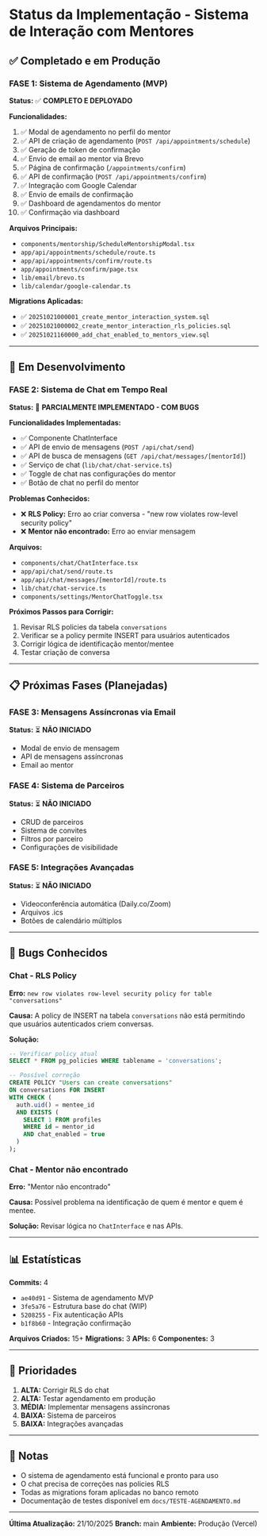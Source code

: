 # Status da Implementação - Sistema de Interação com Mentores

## ✅ Completado e em Produção

### FASE 1: Sistema de Agendamento (MVP)

**Status:** ✅ **COMPLETO E DEPLOYADO**

**Funcionalidades:**
1. ✅ Modal de agendamento no perfil do mentor
2. ✅ API de criação de agendamento (`POST /api/appointments/schedule`)
3. ✅ Geração de token de confirmação
4. ✅ Envio de email ao mentor via Brevo
5. ✅ Página de confirmação (`/appointments/confirm`)
6. ✅ API de confirmação (`POST /api/appointments/confirm`)
7. ✅ Integração com Google Calendar
8. ✅ Envio de emails de confirmação
9. ✅ Dashboard de agendamentos do mentor
10. ✅ Confirmação via dashboard

**Arquivos Principais:**
- `components/mentorship/ScheduleMentorshipModal.tsx`
- `app/api/appointments/schedule/route.ts`
- `app/api/appointments/confirm/route.ts`
- `app/appointments/confirm/page.tsx`
- `lib/email/brevo.ts`
- `lib/calendar/google-calendar.ts`

**Migrations Aplicadas:**
- ✅ `20251021000001_create_mentor_interaction_system.sql`
- ✅ `20251021000002_create_mentor_interaction_rls_policies.sql`
- ✅ `20251021160000_add_chat_enabled_to_mentors_view.sql`

---

## 🚧 Em Desenvolvimento

### FASE 2: Sistema de Chat em Tempo Real

**Status:** 🚧 **PARCIALMENTE IMPLEMENTADO - COM BUGS**

**Funcionalidades Implementadas:**
- ✅ Componente ChatInterface
- ✅ API de envio de mensagens (`POST /api/chat/send`)
- ✅ API de busca de mensagens (`GET /api/chat/messages/[mentorId]`)
- ✅ Serviço de chat (`lib/chat/chat-service.ts`)
- ✅ Toggle de chat nas configurações do mentor
- ✅ Botão de chat no perfil do mentor

**Problemas Conhecidos:**
- ❌ **RLS Policy:** Erro ao criar conversa - "new row violates row-level security policy"
- ❌ **Mentor não encontrado:** Erro ao enviar mensagem

**Arquivos:**
- `components/chat/ChatInterface.tsx`
- `app/api/chat/send/route.ts`
- `app/api/chat/messages/[mentorId]/route.ts`
- `lib/chat/chat-service.ts`
- `components/settings/MentorChatToggle.tsx`

**Próximos Passos para Corrigir:**
1. Revisar RLS policies da tabela `conversations`
2. Verificar se a policy permite INSERT para usuários autenticados
3. Corrigir lógica de identificação mentor/mentee
4. Testar criação de conversa

---

## 📋 Próximas Fases (Planejadas)

### FASE 3: Mensagens Assíncronas via Email
**Status:** ⏳ **NÃO INICIADO**

- Modal de envio de mensagem
- API de mensagens assíncronas
- Email ao mentor

### FASE 4: Sistema de Parceiros
**Status:** ⏳ **NÃO INICIADO**

- CRUD de parceiros
- Sistema de convites
- Filtros por parceiro
- Configurações de visibilidade

### FASE 5: Integrações Avançadas
**Status:** ⏳ **NÃO INICIADO**

- Videoconferência automática (Daily.co/Zoom)
- Arquivos .ics
- Botões de calendário múltiplos

---

## 🐛 Bugs Conhecidos

### Chat - RLS Policy
**Erro:** `new row violates row-level security policy for table "conversations"`

**Causa:** A policy de INSERT na tabela `conversations` não está permitindo que usuários autenticados criem conversas.

**Solução:**
```sql
-- Verificar policy atual
SELECT * FROM pg_policies WHERE tablename = 'conversations';

-- Possível correção
CREATE POLICY "Users can create conversations"
ON conversations FOR INSERT
WITH CHECK (
  auth.uid() = mentee_id
  AND EXISTS (
    SELECT 1 FROM profiles
    WHERE id = mentor_id
    AND chat_enabled = true
  )
);
```

### Chat - Mentor não encontrado
**Erro:** "Mentor não encontrado"

**Causa:** Possível problema na identificação de quem é mentor e quem é mentee.

**Solução:** Revisar lógica no `ChatInterface` e nas APIs.

---

## 📊 Estatísticas

**Commits:** 4
- `ae40d91` - Sistema de agendamento MVP
- `3fe5a76` - Estrutura base do chat (WIP)
- `5208255` - Fix autenticação APIs
- `b1f8b60` - Integração confirmação

**Arquivos Criados:** 15+
**Migrations:** 3
**APIs:** 6
**Componentes:** 3

---

## 🎯 Prioridades

1. **ALTA:** Corrigir RLS do chat
2. **ALTA:** Testar agendamento em produção
3. **MÉDIA:** Implementar mensagens assíncronas
4. **BAIXA:** Sistema de parceiros
5. **BAIXA:** Integrações avançadas

---

## 📝 Notas

- O sistema de agendamento está funcional e pronto para uso
- O chat precisa de correções nas policies RLS
- Todas as migrations foram aplicadas no banco remoto
- Documentação de testes disponível em `docs/TESTE-AGENDAMENTO.md`

---

**Última Atualização:** 21/10/2025
**Branch:** main
**Ambiente:** Produção (Vercel)
